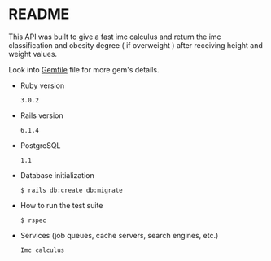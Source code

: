 # README

This API was built to give a fast imc calculus and return the imc classification and obesity degree ( if overweight ) after receiving height and weight values.

Look into [Gemfile](./Gemfile) file for more gem's details.

* Ruby version

      3.0.2

* Rails version

      6.1.4

* PostgreSQL

      1.1

* Database initialization

      $ rails db:create db:migrate

* How to run the test suite

      $ rspec

* Services (job queues, cache servers, search engines, etc.)

    `Imc calculus`


